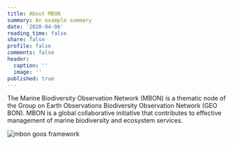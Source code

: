 ```yaml
---
title: About MBON
summary: An example summary
date: '2020-04-06'
reading_time: false
share: false
profile: false
comments: false
header:
  caption: ''
  image: ''
published: true
---
```

The Marine Biodiversity Observation Network (MBON) is a thematic node of the Group on Earth Observations Biodiversity Observation Network (GEO BON). MBON is a global collaborative initiative that contributes to effective management of marine biodiversity and ecosystem services. 


![mbon goos framework](/media_content/about/description_mbon_goos_framework.png)

